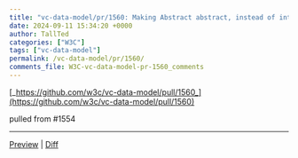 ```yaml
---
title: "vc-data-model/pr/1560: Making Abstract abstract, instead of introduction"
date: 2024-09-11 15:34:20 +0000
author: TallTed
categories: ["W3C"]
tags: ["vc-data-model"]
permalink: /vc-data-model/pr/1560/
comments_file: W3C-vc-data-model-pr-1560_comments
---
```


[_https://github.com/w3c/vc-data-model/pull/1560_](https://github.com/w3c/vc-data-model/pull/1560)

pulled from #1554


<!--
    This comment and the below content is programmatically generated.
    You may add a comma-separated list of anchors you'd like a
    direct link to below (e.g. #idl-serializers, #idl-sequence):

    Don't remove this comment or modify anything below this line.
    If you don't want a preview generated for this pull request,
    just replace the whole of this comment's content by "no preview"
    and remove what's below.
-->
***
<a href="https://pr-preview.s3.amazonaws.com/w3c/vc-data-model/pull/1560.html" title="Last updated on Nov 22, 2024, 2:35 AM UTC (68156dc)">Preview</a> | <a href="https://pr-preview.s3.amazonaws.com/w3c/vc-data-model/1560/363a923...68156dc.html" title="Last updated on Nov 22, 2024, 2:35 AM UTC (68156dc)">Diff</a>